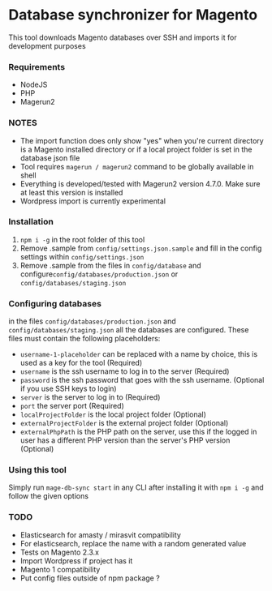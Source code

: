 # Database synchronizer for Magento
This tool downloads Magento databases over SSH and imports it for development purposes

### Requirements
- NodeJS
- PHP
- Magerun2

### NOTES
- The import function does only show "yes" when you're current directory is a Magento installed directory or if a local project folder is set in the database json file
- Tool requires `magerun / magerun2` command to be globally available in shell
- Everything is developed/tested with Magerun2 version 4.7.0. Make sure at least this version is installed
- Wordpress import is currently experimental

### Installation
1. `npm i -g` in the root folder of this tool
2. Remove .sample from `config/settings.json.sample` and fill in the config settings within `config/settings.json`
3. Remove .sample from the files in `config/database` and configure`config/databases/production.json` or `config/databases/staging.json`

### Configuring databases
in the files `config/databases/production.json` and `config/databases/staging.json` all the databases are configured. These files must contain the following placeholders:

- `username-1-placeholder` can be replaced with a name by choice, this is used as a key for the tool (Required)
- `username` is the ssh username to log in to the server (Required)
- `password` is the ssh password that goes with the ssh username. (Optional if you use SSH keys to login)
- `server` is the server to log in to (Required)
- `port` the server port (Required)
- `localProjectFolder` is the local project folder (Optional)
- `externalProjectFolder` is the external project folder (Optional)
- `externalPhpPath` is the PHP path on the server, use this if the logged in user has a different PHP version than the server's PHP version (Optional)

### Using this tool
Simply run `mage-db-sync start` in any CLI after installing it with `npm i -g` and follow the given options

### TODO
- Elasticsearch for amasty / mirasvit compatibility
- For elasticsearch, replace the name with a random generated value
- Tests on Magento 2.3.x
- Import Wordpress if project has it
- Magento 1 compatibility
- Put config files outside of npm package ?
